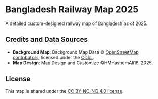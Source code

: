 # Bangladesh Railway Map 2025

A detailed custom-designed railway map of Bangladesh as of 2025.

## Credits and Data Sources

- **Background Map**: Background Map Data © [OpenStreetMap contributors](https://www.openstreetmap.org/copyright), licensed under the [ODbL](https://opendatacommons.org/licenses/odbl/).
- **Map Design**: Map Design and Customize ©HMHashemAli16, 2025.

## License

This map is shared under the [CC BY-NC-ND 4.0 license](https://creativecommons.org/licenses/by-nc-nd/4.0/).
